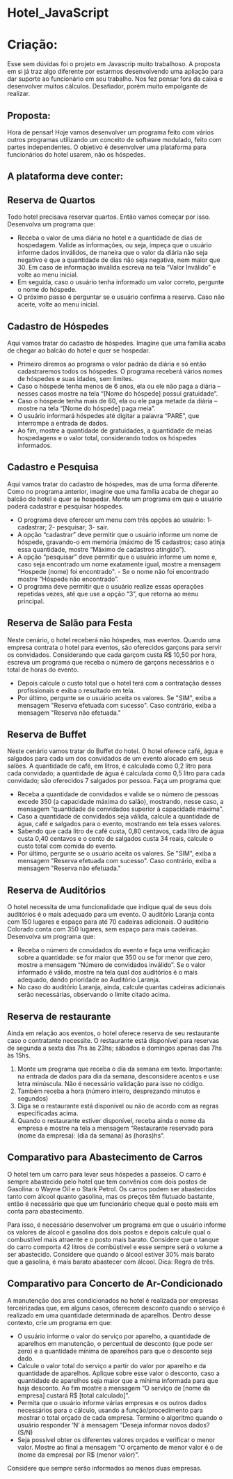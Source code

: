 # Hotel_JavaScript
# Criação:
Esse sem dúvidas foi o projeto em Javascrip muito trabalhoso. A proposta em si já traz algo diferente por estarmos desenvolvendo uma apliação para dar suporte ao funcionário em seu trabalho. Nos fez pensar fora da caixa e desenvolver muitos cálculos. Desafiador, porém muito empolgante de realizar.

## Proposta:
Hora de pensar! Hoje vamos desenvolver um programa feito com vários outros programas utilizando um conceito de software modulado, feito com partes independentes.  O objetivo é desenvolver uma plataforma para funcionários do hotel usarem, não os hóspedes.

## A plataforma deve conter:
## Reserva de Quartos
Todo hotel precisava reservar quartos. Então vamos começar por isso. Desenvolva um programa que: 
- Receba o valor de uma diária no hotel e a quantidade de dias de hospedagem. Valide as informações, ou seja, impeça que o usuário informe dados inválidos, de maneira que o valor da diária não seja negativo e que a quantidade de dias não seja negativa, nem maior que 30. 
Em caso de informação inválida escreva na tela “Valor Inválido” e volte ao menu inicial. 
- Em seguida, caso o usuário tenha informado um valor correto, pergunte o nome do hóspede. 
- O próximo passo é perguntar se o usuário confirma a reserva. Caso não aceite, volte ao menu inicial.

## Cadastro de Hóspedes
Aqui vamos tratar do cadastro de hóspedes. Imagine que uma família acaba de chegar ao balcão do hotel e quer se hospedar. 
- Primeiro diremos ao programa o valor padrão da diária e só então cadastraremos todos os hóspedes. O programa receberá vários nomes de hóspedes e suas idades, sem limites.
- Caso o hóspede tenha menos de 6 anos, ela ou ele não paga a diária – nesses casos mostre na tela “[Nome do hóspede] possui gratuidade”.
- Caso o hóspede tenha mais de 60, ela ou ele paga metade da diária – mostre na tela “[Nome do hóspede] paga meia”.
- O usuário informará hóspedes até digitar a palavra “PARE”, que interrompe a entrada de dados. 
- Ao fim, mostre a quantidade de gratuidades, a quantidade de meias hospedagens e o valor total, considerando todos os hóspedes informados.

## Cadastro e Pesquisa
Aqui vamos tratar do cadastro de hóspedes, mas de uma forma diferente. Como no programa anterior, imagine que uma família acaba de chegar ao balcão do hotel e quer se hospedar. Monte um programa em que o usuário poderá cadastrar e pesquisar hóspedes. 
- O programa deve oferecer um menu com três opções ao usuário: 1- cadastrar; 2- pesquisar; 3- sair. 
- A opção “cadastrar” deve permitir que o usuário informe um nome de hóspede, gravando-o em memória (máximo de 15 cadastros; caso atinja essa quantidade, mostre “Máximo de cadastros atingido”). 
- A opção “pesquisar” deve permitir que o usuário informe um nome e, caso seja encontrado um nome exatamente igual, mostre a mensagem “Hospede (nome) foi encontrado". - Se o nome não foi encontrado mostre “Hóspede não encontrado”. 
- O programa deve permitir que o usuário realize essas operações repetidas vezes, até que use a opção “3”, que retorna ao menu principal.  

## Reserva de Salão para Festa
Neste cenário, o hotel receberá não hóspedes, mas eventos. Quando uma empresa contrata o hotel para eventos, são oferecidos garçons para servir os convidados. Considerando que cada garçom custa R$ 10,50 por hora, escreva um programa que receba o número de garçons necessários e o total de horas do evento. 
- Depois calcule o custo total que o hotel terá com a contratação desses profissionais e exiba o resultado em tela. 
- Por último, pergunte se o usuário aceita os valores. Se "SIM", exiba a mensagem "Reserva efetuada com sucesso". Caso contrário, exiba a mensagem "Reserva não efetuada."

## Reserva de Buffet 
Neste cenário vamos tratar do Buffet do hotel. O hotel oferece café, água e salgados para cada um dos convidados de um evento alocado em seus salões. A quantidade de café, em litros, é calculada como 0,2 litro para cada convidado; a quantidade de água é calculada como 0,5 litro para cada convidado; são oferecidos 7 salgados por pessoa. Faça um programa que:
* Receba a quantidade de convidados e valide se o número de pessoas excede 350 (a capacidade máxima do salão), mostrando, nesse caso, a mensagem “quantidade de convidados superior à capacidade máxima”. 
* Caso a quantidade de convidados seja válida, calcule a quantidade de água, café e salgados para o evento, mostrando em tela esses valores.
* Sabendo que cada litro de café custa, 0,80 centavos, cada litro de água custa 0,40 centavos e o cento de salgados custa 34 reais, calcule o custo total com comida do evento. 
* Por último, pergunte se o usuário aceita os valores. Se "SIM", exiba a mensagem "Reserva efetuada com sucesso". Caso contrário, exiba a mensagem "Reserva não efetuada."

## Reserva de Auditórios
O hotel necessita de uma funcionalidade que indique qual de seus dois auditórios é o mais adequado para um evento. O auditório Laranja conta com 150 lugares e espaço para até 70 cadeiras adicionais. O auditório Colorado conta com 350 lugares, sem espaço para mais cadeiras. Desenvolva um programa que:
- Receba o número de convidados do evento e faça uma verificação sobre a quantidade: se for maior que 350 ou se for menor que zero, mostre a mensagem “Número de convidados inválido”. Se o valor informado é válido, mostre na tela qual dos auditórios é o mais adequado, dando prioridade ao Auditório Laranja. 
- No caso do auditório Laranja, ainda, calcule quantas cadeiras adicionais serão necessárias, observando o limite citado acima.

## Reserva de restaurante
Ainda em relação aos eventos, o hotel oferece reserva de seu restaurante caso o contratante necessite. O restaurante está disponível para reservas de segunda a sexta das 7hs às 23hs; sábados e domingos apenas das 7hs às 15hs. 
1. Monte um programa que receba o dia da semana em texto.
Importante: na entrada de dados para dia da semana, desconsidere acentos e use letra minúscula. Não é necessário validação para isso no código.
2. Também receba a hora (número inteiro, desprezando minutos e segundos)
3. Diga se o restaurante está disponível ou  não de acordo com as regras especificadas acima. 
4. Quando o restaurante estiver disponível, receba ainda o nome da empresa e mostre na tela a mensagem “Restaurante reservado para (nome da empresa): (dia da semana) às (horas)hs”.

## Comparativo para Abastecimento de Carros
O hotel tem um carro para levar seus hóspedes a passeios. O carro é sempre abastecido pelo hotel que tem convênios com dois postos de Gasolina: o Wayne Oil e o Stark Petrol. Os carros podem ser abastecidos tanto com álcool quanto gasolina, mas os preços têm flutuado bastante, então é necessário que que um funcionário cheque qual o posto mais em conta para abastecimento.

Para isso, é necessário desenvolver um programa em que o usuário informe os valores de álcool e gasolina dos dois postos e depois calcule qual o combustível mais atraente e o posto mais barato. Considere que o tanque do carro comporta 42 litros de combústivel e esse sempre será o volume a ser abastecido. 
Considere que quando o álcool estiver 30% mais barato que a gasolina, é mais barato abastecer com álcool.
Dica: Regra de três.

## Comparativo para Concerto de Ar-Condicionado
A manutenção dos ares condicionados no hotel é realizada por empresas terceirizadas que, em alguns casos, oferecem desconto quando o serviço é realizado em uma quantidade determinada de aparelhos. Dentro desse contexto, crie um programa em que:
* O usuário informe o valor do serviço por aparelho, a quantidade de aparelhos em manutenção, o percentual de desconto (que pode ser zero) e a quantidade mínima de aparelhos para que o desconto seja dado.
* Calcule o valor total do serviço a partir do valor por aparelho e da quantidade de aparelhos. Aplique sobre esse valor o desconto, caso a quantidade de aparelhos seja maior que a mínima informada para que haja desconto. Ao fim mostre a mensagem “O serviço de [nome da empresa] custará R$ [total calculado]”.
* Permita que o usuário informe várias empresas e os outros dados necessários para o cálculo, usando a função/procedimento para mostrar o total orçado de cada empresa. Termine o algoritmo quando o usuário responder ‘N’ à mensagem “Deseja informar novos dados? (S/N)
* Seja possível obter os diferentes valores orçados e verificar o menor valor. Mostre ao final a mensagem “O orçamento de menor valor é o de (nome da empresa) por R$ (menor valor)".

Considere que sempre serão informados ao menos duas empresas.
